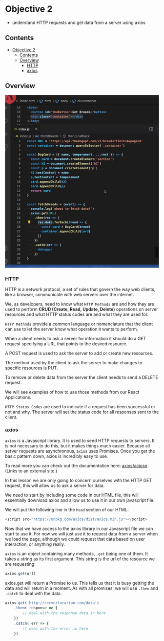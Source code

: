 # Objective 2 

- understand HTTP requests and get data from a server using axios

## Contents 

- [Objective 2](#objective-2)
  - [Contents](#contents)
  - [Overview](#overview)
    - [HTTP](#http)
    - [axios](#axios)

## Overview

![Axios](images/U2W1M4O2.JPG)

### HTTP

HTTP is a network protocol, a set of rules that govern the way web clients, like a browser, communicate with web servers over the internet.

We, as developers, need to know what `HTTP Methods` are and how they are used to perform **CRUD (Create, Read, Update, Delete)** operations on server resources and what HTTP status codes are and what they are used for.

`HTTP Methods` provide a common language or nomenclature that the client can use to let the server know what operation it wants to perform.

When a client needs to ask a server for information it should do a GET request specifying a URL that points to the desired resource.

A POST request is used to ask the server to add or create new resources.

The method used by the client to ask the server to make changes to specific resources is PUT.

To remove or delete data from the server the client needs to send a DELETE request.

We will see examples of how to use those methods from our React Applications.

`HTTP Status Codes` are used to indicate if a request has been successful or not and why. The server will set the status code for all responses sent to the client.

### axios

`axios` is a Javascript library. It is used to send HTTP requests to servers. It is not necessary to do this, but it makes things much easier. Because all server requests are asynchronous, `axios` uses Promises. Once you get the basic pattern down, axios is incredibly easy to use.

To read more you can check out the documentation here: [axios/aciosn](https://github.com/axios/axiosn) (Links to an external site.)

In this lesson we are only going to concern ourselves with the HTTP GET request, this will allow us to ask a server for data.

We need to start by including some code in our HTML file, this will essentially download axios and allow us to use it in our own javascript file.

We will put the following line in the `head` section of our HTML:

```JavaScript
<script src="https://unpkg.com/axios/dist/axios.min.js"></script>
```

Now that we have access to the axios library in our Javascript file we can start to use it. For now we will just use it to request data from a server when we load the page, although we could request that data based on user interaction, or anything really.

`axios` is an object containing many methods, `.get` being one of them. It takes a string as its first argument. This string is the url of the resource we are requesting:

```JavaScript
axios.get(url)
```

axios.get will return a Promise to us. This tells us that it is busy getting the data and will return in a moment. As with all promises, we will use `.then` and `.catch` to deal with the data.

```JavaScript
axios.get('http://serverlocation.com/data')
    .then( response => {
        // deal with the response data in here
    })
    .catch( err => {
        // deal with the error in here
    })
```